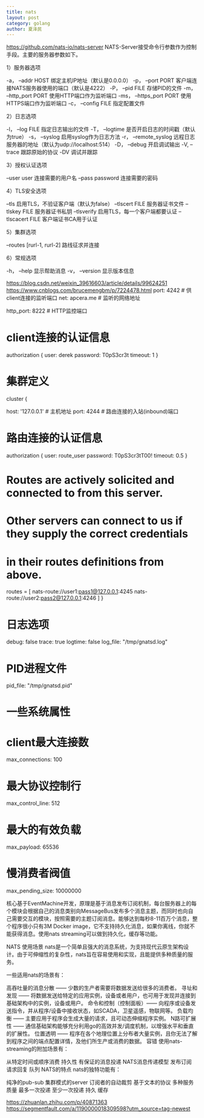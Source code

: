 ```yaml
---
title: nats
layout: post
category: golang
author: 夏泽民
---
```

https://github.com/nats-io/nats-server
NATS-Server接受命令行参数作为控制手段。主要的服务器参数如下。

1）服务器选项

-a， –addr HOST 绑定主机IP地址（默认是0.0.0.0）
-p， –port PORT 客户端连接NATS服务器使用的端口（默认是4222）
-P， –pid FILE 存储PID的文件
-m， –http_port PORT 使用HTTP端口作为监听端口
-ms， –https_port PORT 使用HTTPS端口作为监听端口
-c， –config FILE 指定配置文件

2）日志选项

-l， –log FILE 指定日志输出的文件
-T， –logtime 是否开启日志的时间戳（默认为true）
-s， –syslog 启用syslog作为日志方法
-r， –remote_syslog 远程日志服务器的地址（默认为udp://localhost:514）
-D， –debug 开启调试输出
-V, –trace 跟踪原始的协议
-DV 调试并跟踪


3）授权认证选项

–user user 连接需要的用户名
–pass password 连接需要的密码


4）TLS安全选项

–tls 启用TLS，不验证客户端（默认为false）
–tlscert FILE 服务器证书文件
–tlskey FILE 服务器证书私钥
–tlsverify 启用TLS，每一个客户端都要认证
–tlscacert FILE 客户端证书CA用于认证


5）集群选项

–routes [rurl-1, rurl-2] 路线征求并连接


6）常规选项

-h， –help 显示帮助消息
-v， –version 显示版本信息
<!-- more -->
https://blog.csdn.net/weixin_39616603/article/details/99624251
https://www.cnblogs.com/brucemengbm/p/7224478.html
port: 4242      # 供client连接的监听端口
net: apcera.me  # 监听的网络地址

http_port: 8222 # HTTP监控端口

# client连接的认证信息
authorization {
  user:     derek
  password: T0pS3cr3t
  timeout:  1
}

# 集群定义
cluster {

  host: '127.0.0.1'  # 主机地址
  port: 4244         # 路由连接的入站(inbound)端口

  # 路由连接的认证信息
  authorization {
    user: route_user
    password: T0pS3cr3tT00!
    timeout: 0.5
  }

  # Routes are actively solicited and connected to from this server.
  # Other servers can connect to us if they supply the correct credentials
  # in their routes definitions from above.
  routes = [
    nats-route://user1:pass1@127.0.0.1:4245
    nats-route://user2:pass2@127.0.0.1:4246
  ]
}

# 日志选项
debug:   false
trace:   true
logtime: false
log_file: "/tmp/gnatsd.log"

# PID进程文件
pid_file: "/tmp/gnatsd.pid"

# 一些系统属性

# client最大连接数
max_connections: 100

# 最大协议控制行
max_control_line: 512

# 最大的有效负载
max_payload: 65536

# 慢消费者阀值
max_pending_size: 10000000


核心基于EventMachine开发，原理是基于消息发布订阅机制，每台服务器上的每个模块会根据自己的消息类别向MessageBus发布多个消息主题，而同时也向自己需要交互的模块，按照需要的主题订阅消息。能够达到每秒8-11百万个消息，整个程序很小只有3M Docker image，它不支持持久化消息，如果你离线，你就不能获得消息。使用nats streaming可以做到持久化，缓存等功能。

NATS 使用场景
nats是一个简单且强大的消息系统，为支持现代云原生架构设计。由于可伸缩性的复杂性，nats旨在容易使用和实现，且能提供多种质量的服务。

一些适用nats的场景有：

高吞吐量的消息分散 —— 少数的生产者需要将数据发送给很多的消费者。
寻址和发现 —— 将数据发送给特定的应用实例，设备或者用户，也可用于发现并连接到基础架构中的实例，设备或用户。
命令和控制（控制面板）—— 向程序或设备发送指令，并从程序/设备中接收状态，如SCADA，卫星遥感，物联网等。
负载均衡 —— 主要应用于程序会生成大量的请求，且可动态伸缩程序实例。
N路可扩展性 —— 通信基础架构能够充分利用go的高效并发/调度机制，以增强水平和垂直的扩展性。
位置透明 —— 程序在各个地理位置上分布者大量实例，且你无法了解到程序之间的端点配置详情，及他们所生产或消费的数据。
容错
使用nats-streaming的附加场景有：

从特定时间或顺序消费
持久性
有保证的消息投递
NATS消息传递模型
发布订阅
请求回复
队列
NATS的特点
nats的独特功能有：

纯净的pub-sub
集群模式的server
订阅者的自动裁剪
基于文本的协议
多种服务质量
最多一次投递
至少一次投递
持久
缓存

https://zhuanlan.zhihu.com/p/40871363
https://segmentfault.com/a/1190000018309598?utm_source=tag-newest
